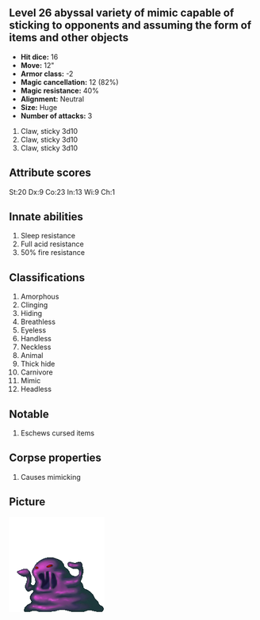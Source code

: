 ## Level 26 abyssal variety of mimic capable of sticking to opponents and assuming the form of items and other objects

- **Hit dice:** 16
- **Move:** 12"
- **Armor class:** -2
- **Magic cancellation:** 12 (82%)
- **Magic resistance:** 40%
- **Alignment:** Neutral
- **Size:** Huge
- **Number of attacks:** 3
1. Claw, sticky 3d10
2. Claw, sticky 3d10
3. Claw, sticky 3d10

## Attribute scores

St:20 Dx:9 Co:23 In:13 Wi:9 Ch:1

## Innate abilities

1. Sleep resistance
2. Full acid resistance
3. 50% fire resistance

## Classifications

1. Amorphous
2. Clinging
3. Hiding
4. Breathless
5. Eyeless
6. Handless
7. Neckless
8. Animal
9. Thick hide
10. Carnivore
11. Mimic
12. Headless

## Notable

1. Eschews cursed items

## Corpse properties

1. Causes mimicking

## Picture

![Chaos mimic](https://github.com/hyvanmielenpelit/GnollHackTileSet/blob/main/Monsters/chaos_mimic/chaos_mimic.png?raw=true)

